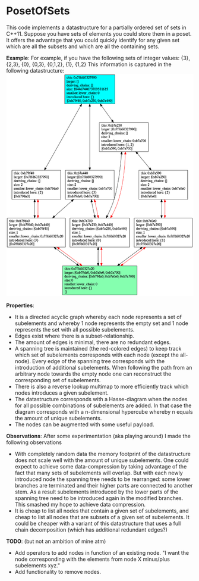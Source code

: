 PosetOfSets
=======================================

This code implements a datastructure for a partially ordered set of sets in C++11.
Suppose you have sets of elements you could store them in a poset. It offers the advantage that you could quickly identify for any given set which are all the subsets and which are all the containing sets.


**Example**:
For example, if you have the following sets of integer values:
{3}, {2,3}, {0}, {0,3}, {0,1,2}, {1}, {1,2}
This information is captured in the following datastructure:
![Example diagram](./ok2.png)

**Properties**:
- It is a directed acyclic graph whereby each node represents a set of subelements and whereby 1 node represents the empty set and 1 node represents the set with all possible subelements.
- Edges exist where there is a subset-relationship.
- The amount of edges is minimal, there are no redundant edges.
- A spanning tree is maintained (the red-colored edges) to keep track which set of subelements corresponds with each node (except the all-node).  Every edge of the spanning tree corresponds with the introduction of additional subelements. When following the path from an arbitrary node towards the empty node one can reconstruct the corresponding set of subelements.
- There is also a reverse lookup multimap to more efficiently track which nodes introduces a given subelement.
- The datastructure corresponds with a Hasse-diagram when the nodes for all possible combinations of subelements are added. In that case the diagram corresponds with a n-dimensional hypercube whereby n equals the amount of unique subelements.
- The nodes can be augmented with some useful payload.


**Observations**: After some experimentation (aka playing around) I made the following observations
- With completely random data the memory footprint of the datastructure does not scale well with the amount of unique subelements. One could expect to achieve some data-compression by taking advantage of the fact that many sets of subelements will overlap. But with each newly introduced node the spanning tree needs to be rearranged: some lower branches are terminated and their higher parts are connected to another stem. As a result subelements introduced by the lower parts of the spanning tree need to be introduced again in the modified branches. This smashed my hope to achieve data compression.
- It is cheap to list all nodes that contain a given set of subelements, and cheap to list all nodes that are subsets of a given set of subelements. It could be cheaper with a variant of this datastructure that uses a full chain decomposition (which has additional redundant edges?)

**TODO**: (but not an ambition of mine atm)
- Add operators to add nodes in function of an existing node. "I want the node corresponding with the elements from node X minus/plus subelements xyz."
- Add functionality to remove nodes.


